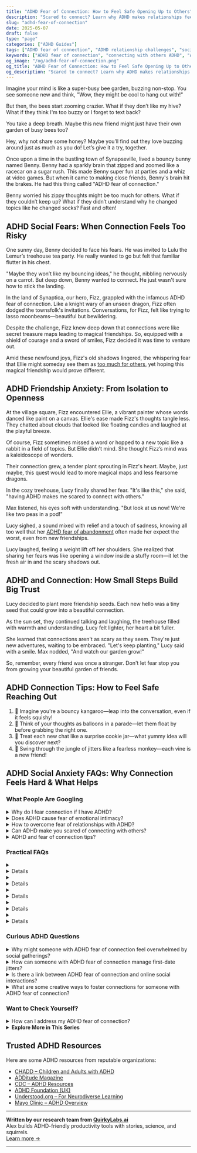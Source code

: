```yaml
---
title: "ADHD Fear of Connection: How to Feel Safe Opening Up to Others"
description: "Scared to connect? Learn why ADHD makes relationships feel risky—and discover playful, affirming ways to build trust, one quirky bond at a time."
slug: "adhd-fear-of-connection"
date: 2025-05-07
draft: false
type: "page"
categories: ["ADHD Guides"]
tags: ["ADHD fear of connection", "ADHD relationship challenges", "social anxiety in ADHD", "making friends with ADHD", "overcoming ADHD friendship fears", "ADHD adult social skills", "connecting with others ADHD"]
keywords: ["ADHD fear of connection", "connecting with others ADHD", "ADHD relationship challenges", "social anxiety in ADHD", "overcoming ADHD friendship fears", "ADHD vulnerability", "making friends with ADHD"]
og_image: "/og/adhd-fear-of-connection.png"
og_title: "ADHD Fear of Connection: How to Feel Safe Opening Up to Others"
og_description: "Scared to connect? Learn why ADHD makes relationships feel risky—and discover playful, affirming ways to build trust, one quirky bond at a time."
---
```



Imagine your mind is like a super-busy bee garden, buzzing non-stop. You see someone new and think, "Wow, they might be cool to hang out with!"

But then, the bees start zooming crazier. What if they don’t like my hive? What if they think I'm too buzzy or I forget to text back?

You take a deep breath. Maybe this new friend might just have their own garden of busy bees too?

Hey, why not share some honey? Maybe you’ll find out they love buzzing around just as much as you do! Let’s give it a try, together.

Once upon a time in the bustling town of Synapseville, lived a bouncy bunny named Benny. Benny had a sparkly brain that zipped and zoomed like a racecar on a sugar rush. This made Benny super fun at parties and a whiz at video games. But when it came to making close friends, Benny's brain hit the brakes. He had this thing called "ADHD fear of connection."

Benny worried his zippy thoughts might be too much for others. What if they couldn’t keep up? What if they didn’t understand why he changed topics like he changed socks? Fast and often!

## ADHD Social Fears: When Connection Feels Too Risky

One sunny day, Benny decided to face his fears. He was invited to Lulu the Lemur’s treehouse tea party. He really wanted to go but felt that familiar flutter in his chest.

"Maybe they won’t like my bouncing ideas," he thought, nibbling nervously on a carrot. But deep down, Benny wanted to connect. He just wasn't sure how to stick the landing.

In the land of Synaptica, our hero, Fizz, grappled with the infamous ADHD fear of connection. Like a knight wary of an unseen dragon, Fizz often dodged the townsfolk's invitations. Conversations, for Fizz, felt like trying to lasso moonbeams—beautiful but bewildering.

Despite the challenge, Fizz knew deep down that connections were like secret treasure maps leading to magical friendships. So, equipped with a shield of courage and a sword of smiles, Fizz decided it was time to venture out.

Amid these newfound joys, Fizz's old shadows lingered, the whispering fear that Ellie might someday see them as [too much for others](/pages/adhd-too-much-for-others), yet hoping this magical friendship would prove different.

## ADHD Friendship Anxiety: From Isolation to Openness

At the village square, Fizz encountered Ellie, a vibrant painter whose words danced like paint on a canvas. Ellie's ease made Fizz's thoughts tangle less. They chatted about clouds that looked like floating candies and laughed at the playful breeze.

Of course, Fizz sometimes missed a word or hopped to a new topic like a rabbit in a field of topics. But Ellie didn’t mind. She thought Fizz’s mind was a kaleidoscope of wonders.

Their connection grew, a tender plant sprouting in Fizz's heart. Maybe, just maybe, this quest would lead to more magical maps and less fearsome dragons.

In the cozy treehouse, Lucy finally shared her fear. "It's like this," she said, "having ADHD makes me scared to connect with others."

Max listened, his eyes soft with understanding. "But look at us now! We're like two peas in a pod!"

Lucy sighed, a sound mixed with relief and a touch of sadness, knowing all too well that her [ADHD fear of abandonment](/pages/adhd-fear-of-abandonment/) often made her expect the worst, even from new friendships.

Lucy laughed, feeling a weight lift off her shoulders. She realized that sharing her fears was like opening a window inside a stuffy room—it let the fresh air in and the scary shadows out.

## ADHD and Connection: How Small Steps Build Big Trust

Lucy decided to plant more friendship seeds. Each new hello was a tiny seed that could grow into a beautiful connection.

As the sun set, they continued talking and laughing, the treehouse filled with warmth and understanding. Lucy felt lighter, her heart a bit fuller.

She learned that connections aren't as scary as they seem. They're just new adventures, waiting to be embraced. "Let's keep planting," Lucy said with a smile. Max nodded, "And watch our garden grow!"

So, remember, every friend was once a stranger. Don't let fear stop you from growing your beautiful garden of friends.

## ADHD Connection Tips: How to Feel Safe Reaching Out

1. 🌈 Imagine you're a bouncy kangaroo—leap into the conversation, even if it feels squishy!
2. 🎈 Think of your thoughts as balloons in a parade—let them float by before grabbing the right one.
3. 🍪 Treat each new chat like a surprise cookie jar—what yummy idea will you discover next?
4. 🐒 Swing through the jungle of jitters like a fearless monkey—each vine is a new friend!

## ADHD Social Anxiety FAQs: Why Connection Feels Hard & What Helps

### What People Are Googling

<details><summary>Why do I fear connection if I have ADHD?</summary><p>Feeling a fear of connection when you have ADHD is more common than you might think, and it's completely understandable. The challenges of ADHD, like managing impulsivity, staying focused in conversations, or recalling details, can make social interactions feel daunting. It's natural to worry about being misunderstood or not keeping up with the flow of a chat. Remember, it's okay to take your relationships at your own pace and communicate your needs – those who care will be eager to understand and connect with you in ways that feel comfortable and enriching.</p></details>
<details><summary>Does ADHD cause fear of emotional intimacy?</summary><p>Absolutely, it's not uncommon for individuals with ADHD to experience a fear of emotional intimacy. This can stem from various ADHD-related challenges like difficulties with emotional regulation and past experiences of misunderstandings or rejection. It's important to recognize this as a part of your unique emotional landscape. Having open conversations with your partner and seeking guidance from a therapist or coach can really help in navigating these feelings, allowing for deeper connections and understanding in your relationships.</p></details>
<details><summary>How to overcome fear of relationships with ADHD?</summary><p>Navigating relationships when you have ADHD can certainly feel daunting, but remember, you're not alone in feeling this way. It's important to communicate openly with your partner about your ADHD and how it might affect your interactions. Together, you can establish understanding and strategies that cater to your unique needs. Embrace the journey of self-discovery and mutual understanding, and don't hesitate to seek support from a therapist or coach who can provide guidance tailored to your situation.</p></details>
<details><summary>Can ADHD make you scared of connecting with others?</summary><p>Absolutely, feeling apprehensive about connecting with others is a common experience for many with ADHD. The challenges with focus, maintaining conversation, and remembering details can make social interactions seem daunting. It’s like navigating a river where the currents (social cues and responses) don’t always flow the way you expect. Remember, it’s okay to feel this way, and with strategies tailored to enhancing communication skills, you can find more ease and joy in your interactions.</p></details>
<details><summary>ADHD and fear of connection tips?</summary><p>Absolutely, connecting with others can sometimes feel daunting when you have ADHD. Remember, it's completely okay to take small steps. Start by sharing little bits of your interests or your day in environments where you feel most comfortable—maybe a casual meetup with a friend or a relaxed online forum that shares your interests. Also, setting clear personal boundaries and communicating them gently can make maintaining connections less overwhelming. You’re doing just fine, take it one step at a time!</p></details>



### Practical FAQs

<details><summary><details>What is ADHD fear of connection?<p>ADHD fear of connection refers to the apprehension or anxiety individuals with ADHD may feel about forming and maintaining personal relationships. This fear often stems from past experiences of misunderstanding, rejection, or the challenges they face with social cues and emotional regulation.</p></details></summary><p>Absolutely, the fear of connection when you have ADHD can feel like a heavy blanket at times, making it tough to reach out and connect. This anxiety often comes from previous experiences where misunderstandings or rejections might have left a deep impact. It’s also intertwined with the challenges that ADHD brings, such as reading social cues or managing emotional responses, which can make social interactions more daunting. Remember, it’s perfectly okay to take your time to build connections at your own pace, and seeking supportive relationships where you feel understood can make a world of difference.</p></details>
<details><summary><details>How can someone with ADHD overcome the ADHD fear of connection?<p>To overcome ADHD fear of connection, individuals can work on building their social skills, seek therapy to address underlying issues, and gradually expose themselves to social situations. Building confidence through small, successful interactions can also be beneficial.</p></details></summary><p>Overcoming the fear of connection when you have ADHD can feel like a big step, but remember, it's perfectly okay to take it one small, cozy step at a time. Start by dipping your toes into social settings that feel safe and manageable. Therapy can be a wonderful space to explore and understand any underlying anxieties, and practicing your social skills in these low-risk environments can really help build your confidence. Each positive interaction, no matter how small, is like a warm, reassuring pat on the back, encouraging you to keep going.</p></details>
<details><summary><details>What role does medication play in managing ADHD fear of connection?<p>Medication can play a role in managing ADHD fear of connection by addressing the core symptoms of ADHD that might contribute to social anxiety, such as impulsivity and inattention. This can help individuals feel more in control during social interactions. However, medication should be complemented with behavioral therapies for best results.</p></details></summary><p>Absolutely, medication can be quite supportive in managing some of the underlying ADHD symptoms like impulsivity and inattention that often make social situations feel daunting. By improving your focus and reducing impulsiveness, medication might help you feel more at ease and present during interactions, which can certainly build confidence in connecting with others. It’s like having a little helper in your toolkit! But remember, it’s also really beneficial to pair medication with behavioral therapies, as this combo can provide a well-rounded approach to overcoming social fears. That way, you're not just working on the symptoms but also learning and practicing new skills in a safe and structured way.</p></details>
<details><summary><details>Are there specific therapies recommended for ADHD fear of connection?<p>Yes, specific therapies such as Cognitive Behavioral Therapy (CBT) and social skills training are recommended for addressing ADHD fear of connection. These therapies help individuals understand and modify their thought patterns and behaviors, leading to improved social interactions and reduced anxiety.</p></details></summary><p>Absolutely, therapies like Cognitive Behavioral Therapy (CBT) can be a real comfort when it comes to managing ADHD and the fears around connecting with others. CBT helps by gently guiding you to explore and reframe thoughts that might be holding you back from forming meaningful relationships. Additionally, social skills training can also be incredibly supportive, offering practical strategies to boost your confidence and ease in social situations. Both approaches aim to make social interactions less daunting and more enjoyable for you.</p></details>
<details><summary><details>How does ADHD fear of connection impact relationships?<p>ADHD fear of connection can significantly impact relationships by causing avoidance of social interactions, difficulty in maintaining friendships, and challenges in communicating effectively. This fear can lead to a cycle of social isolation and increased anxiety, further complicating personal and professional relationships.</p></details></summary><p>Dealing with ADHD can sometimes make the idea of connecting with others feel daunting, can't it? When fear of connection creeps in, it might lead you to pull back from social gatherings or hesitate to reach out to friends, even when you really want to join in. This hesitancy can make maintaining relationships a bit trickier, as communication might not flow as you wish it would. Remember, it's perfectly okay to take small steps towards opening up and to seek support that can help you navigate these challenges more comfortably. You're definitely not alone in this.</p></details>



### Curious ADHD Questions

<details><summary>Why might someone with ADHD fear of connection feel overwhelmed by social gatherings?</summary><p>Absolutely, it's quite common for someone with ADHD to feel overwhelmed in social settings, and it's perfectly okay to feel this way. Social gatherings often involve multiple conversations and a lot of stimuli, which can be a lot to process when your mind is already juggling several thoughts at once. This can lead to a fear of not being able to connect properly or keep up with the pace of interactions, making social events seem daunting. Remember, it's okay to step back and take breaks when you need to—it's all about finding your own pace and comfort level in social situations.</p></details>
<details><summary>How can someone with ADHD fear of connection manage first-date jitters?</summary><p>Navigating first-date jitters with ADHD can definitely feel overwhelming, especially if there's a fear of connection. A cozy approach to ease into it could be planning something simple and low-pressure for your date, like a coffee meet-up or a walk in a park. This not only minimizes the stress but also gives you a natural, serene environment to connect more authentically. Remember, it's perfectly okay to be upfront about your feelings; sharing your nervousness can actually help build a genuine connection, as it invites openness from both sides.</p></details>
<details><summary>Is there a link between ADHD fear of connection and online social interactions?</summary><p>Absolutely, and it’s great that you’re exploring this connection! Many people with ADHD experience anxiety about forming new relationships or deepening existing ones, partly due to concerns about being misunderstood or facing rejection. When it comes to online interactions, this fear can sometimes intensify due to the overwhelming nature of digital communication and the lack of non-verbal cues, which can make misunderstandings more common. It’s important to navigate these spaces at a pace that feels comfortable for you, and remember, it's perfectly okay to set boundaries that help you manage these interactions.</p></details>
<details><summary>What are some creative ways to foster connections for someone with ADHD fear of connection?</summary><p>It’s wonderful that you’re looking to foster connections, even if it feels a bit daunting right now! One cozy way to start is by joining small, interest-based groups where the focus is on an activity you enjoy, like a book club, a gardening workshop, or a cooking class. This can help take the pressure off the social aspect and allow connections to form naturally over shared interests. Also, consider online communities where you can engage at your own pace; this can be a more comfortable way to ease into new relationships. Remember, every little step is a big victory!</p></details>



### Want to Check Yourself?

<details><summary>How can I address my ADHD fear of connection?</summary><p>It's really common to feel a bit anxious about connecting with others when you have ADHD. A cozy first step might be to acknowledge these fears as a part of your unique journey, which is entirely okay. Consider starting small by connecting in environments where you feel most comfortable or with activities that you enjoy, as these can serve as natural ice-breakers and confidence builders. Also, remember that genuine connections grow with time, and it's perfectly fine to take that time to be comfortable and to be yourself.</p></details>

<script type="application/ld+json">
{
  "@context": "https://schema.org",
  "@type": "FAQPage",
  "mainEntity": [
    {
      "@type": "Question",
      "name": "Why do I fear connection if I have ADHD?",
      "acceptedAnswer": {
        "@type": "Answer",
        "text": "Feeling a fear of connection when you have ADHD is more common than you might think, and it's completely understandable. The challenges of ADHD, like managing impulsivity, staying focused in conversations, or recalling details, can make social interactions feel daunting. It's natural to worry about being misunderstood or not keeping up with the flow of a chat. Remember, it's okay to take your relationships at your own pace and communicate your needs \u2013 those who care will be eager to understand and connect with you in ways that feel comfortable and enriching."
      }
    },
    {
      "@type": "Question",
      "name": "Does ADHD cause fear of emotional intimacy?",
      "acceptedAnswer": {
        "@type": "Answer",
        "text": "Absolutely, it's not uncommon for individuals with ADHD to experience a fear of emotional intimacy. This can stem from various ADHD-related challenges like difficulties with emotional regulation and past experiences of misunderstandings or rejection. It's important to recognize this as a part of your unique emotional landscape. Having open conversations with your partner and seeking guidance from a therapist or coach can really help in navigating these feelings, allowing for deeper connections and understanding in your relationships."
      }
    },
    {
      "@type": "Question",
      "name": "How to overcome fear of relationships with ADHD?",
      "acceptedAnswer": {
        "@type": "Answer",
        "text": "Navigating relationships when you have ADHD can certainly feel daunting, but remember, you're not alone in feeling this way. It's important to communicate openly with your partner about your ADHD and how it might affect your interactions. Together, you can establish understanding and strategies that cater to your unique needs. Embrace the journey of self-discovery and mutual understanding, and don't hesitate to seek support from a therapist or coach who can provide guidance tailored to your situation."
      }
    },
    {
      "@type": "Question",
      "name": "Can ADHD make you scared of connecting with others?",
      "acceptedAnswer": {
        "@type": "Answer",
        "text": "Absolutely, feeling apprehensive about connecting with others is a common experience for many with ADHD. The challenges with focus, maintaining conversation, and remembering details can make social interactions seem daunting. It\u2019s like navigating a river where the currents (social cues and responses) don\u2019t always flow the way you expect. Remember, it\u2019s okay to feel this way, and with strategies tailored to enhancing communication skills, you can find more ease and joy in your interactions."
      }
    },
    {
      "@type": "Question",
      "name": "ADHD and fear of connection tips?",
      "acceptedAnswer": {
        "@type": "Answer",
        "text": "Absolutely, connecting with others can sometimes feel daunting when you have ADHD. Remember, it's completely okay to take small steps. Start by sharing little bits of your interests or your day in environments where you feel most comfortable\u2014maybe a casual meetup with a friend or a relaxed online forum that shares your interests. Also, setting clear personal boundaries and communicating them gently can make maintaining connections less overwhelming. You\u2019re doing just fine, take it one step at a time!"
      }
    }
  ]
}
</script>
<script type="application/ld+json">
{
  "@context": "https://schema.org",
  "@type": "Article",
  "author": {
    "@type": "Person",
    "name": "QuirkyLabs",
    "url": "https://quirkylabs.ai/about"
  },
  "headline": "\"Unlock Joy: Overcome ADHD Fear of Connection Today!\"",
  "mainEntityOfPage": "https://blog.quirkylabs.ai/pages/adhd-fear-of-connection/",
  "datePublished": "2025-05-07"
}
</script>
<script type="application/ld+json">
{
  "@context": "https://schema.org",
  "@type": "BreadcrumbList",
  "itemListElement": [
    {
      "@type": "ListItem",
      "position": 1,
      "name": "Home",
      "item": "https://quirkylabs.ai/"
    },
    {
      "@type": "ListItem",
      "position": 2,
      "name": "Blog",
      "item": "https://blog.quirkylabs.ai/"
    },
    {
      "@type": "ListItem",
      "position": 3,
      "name": "\"Unlock Joy: Overcome ADHD Fear of Connection Today!\"",
      "item": "https://blog.quirkylabs.ai/pages/adhd-fear-of-connection/"
    }
  ]
}
</script>

<details>
<summary><strong>Explore More in This Series</strong></summary>

- [Adhd I Scare People Away](/pages/adhd-i-scare-people-away/)
- [Adhd Relationships Hard](/pages/adhd-relationships-hard/)
- [Adhd Fear Being Unlovable](/pages/adhd-fear-being-unlovable/)
- [Adhd Fear Of Abandonment](/pages/adhd-fear-of-abandonment/)
- [Adhd Love Me Then Leave Me](/pages/adhd-love-me-then-leave-me/)
- [Adhd Fear Intimacy](/pages/adhd-fear-intimacy/)
- [Adhd People Leave Me](/pages/adhd-people-leave-me/)
- [Adhd Need For Reassurance](/pages/adhd-need-for-reassurance/)
</details>



## Trusted ADHD Resources

Here are some ADHD resources from reputable organizations:

- [CHADD – Children and Adults with ADHD](https://chadd.org)
- [ADDitude Magazine](https://www.additudemag.com)
- [CDC – ADHD Resources](https://www.cdc.gov/ncbddd/adhd)
- [ADHD Foundation (UK)](https://www.adhdfoundation.org.uk)
- [Understood.org – For Neurodiverse Learning](https://www.understood.org)
- [Mayo Clinic – ADHD Overview](https://www.mayoclinic.org/diseases-conditions/adhd)


---

**Written by our research team from [QuirkyLabs.ai](https://quirkylabs.ai)**  
Alex builds ADHD-friendly productivity tools with stories, science, and squirrels.  
[Learn more →](https://quirkylabs.ai)

---